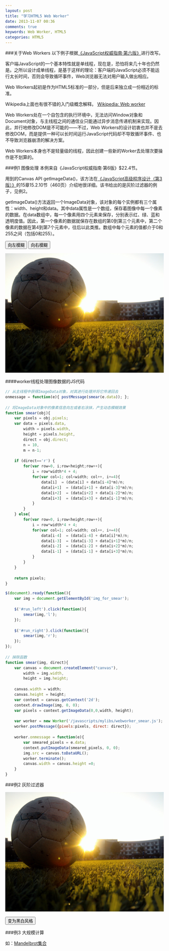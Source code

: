 ```yaml
---
layout: post
title: "学习HTML5 Web Worker"
date: 2013-11-07 00:36
comments: true
keywords: Web Worker, HTML5
categories: HTML5
---
```

###关于Web Workers
以下例子根据<a href="http://book.douban.com/subject/10549733/" class="douban_book" name="10549733" target="_blank">《JavaScript权威指南·第六版》</a>进行改写。

客户端JavaScript的一个基本特性就是单线程，现在是，恐怕将来几十年也仍然是。之所以设计成单线程，是基于这样的理论：客户端的JavaScript必须不能运行太长时间，否则会导致循环事件，Web浏览器无法对用户输入做出相应。

Web Workers起初是作为HTML5标准的一部分，但是后来独立成一份相近的标准。

Wikipedia上面也有很不错的入门级概念解释。 [Wikipedia: Web worker](http://en.wikipedia.org/wiki/Web_worker)

Web Workers处在一个自包含的执行环境中，无法访问Window对象和Document对象，与主线程之间的通信业只能通过异步消息传递机制来实现。因此，并行地修改DOM是不可能的——不过，Web Workers的设计初衷也并不是去修改DOM，而是提供一种可以长时间运行JavaScript代码却不导致循环事件、也不导致浏览器崩溃的解决方案。

Web Workers本身也不是轻量级的线程，因此创建一些新的Worker去处理次要操作是不划算的。
<!-- more -->
<script type="text/javascript">
(function(){
	var url = '{{root_url}}/stylesheets/widgets.css';
	var link =  document.createElement("link");
	link.rel = "stylesheet";
	link.type = "text/css";
	link.href = url;
	document.head.appendChild(link);
})();
</script>

###例1 图像处理
本例来自《JavaScript权威指南·第6版》$22.4节。

用到的Canvas API getImageData()，该方法在<a href="http://book.douban.com/subject/10546125/" class="douban_book" name="10546125" target="_blank">《JavaScript高级程序设计（第3版）》</a>的15章15.2.10节（460页）介绍地很详细。该书给出的是灰阶过滤器的例子，见例2。

getImageData()方法返回一个ImageData对象，该对象的每个实例都有三个属性：width、height和data。其中data属性是一个数组，保存着图像中每一个像素的数据。在data数组中，每一个像素用四个元素来保存，分别表示红、绿、蓝和透明度值。因此，第一个像素的数据就保存在数组的第0到第三个元素中，第二个像素的数据在第4到第7个元素中，往后以此类推。数组中每个元素的值都介于0和255之间（包括0和255）。

<button id="run_left" class="run-button">向左模糊</button> <button id="run_right" class="run-button">向右模糊</button>

<img id="img_for_smear" src="/images/blog/football.jpg"/>

####worker线程处理图像数据的JS代码
``` javascript worker线程中的代码， 
// 从主线程中获得ImageData对象，对其进行处理并将它传递回去
onmessage = function(e){ postMessage(smear(e.data)); };

// 将ImageData对象中的像素信息向左或者右涂抹，产生动态模糊效果
function smear(obj){
	var pixels = obj.pixels;
	var data = pixels.data,
		width = pixels.width,
		height = pixels.height,
		direct = obj.direct;
		n = 10, 
		m = n-1;
	
	if (direct=='r') {
		for(var row=0, i;row<height;row++){
			i = row*width*4 + 4;
			for(var col=1; col<width; col++, i+=4){
				data[i]  = (data[i] + data[i-4]*m)/n;
				data[i+1]  = (data[i+1] + data[i-3]*m)/n;
				data[i+2]  = (data[i+2] + data[i-2]*m)/n;
				data[i+3]  = (data[i+3] + data[i-1]*m)/n;
			}
		}
	} else{
		for(var row=0, i;row<height;row++){
			i = row*width*4 + 4;
			for(var col=1; col<width; col++, i+=4){
				data[i-4]  = (data[i-4] + data[i]*m)/n;
				data[i-3]  = (data[i-3] + data[i+1]*m)/n;
				data[i-2]  = (data[i-2] + data[i+2]*m)/n;
				data[i-1]  = (data[i-1] + data[i+3]*m)/n;
			}
		}
	}
	
	return pixels;
}
```
``` javascript 在本博文里的脚本, master线程
$(document).ready(function(){
	var img = document.getElementById('img_for_smear');

	$('#run_left').click(function(){
		smear(img,'l');
	});

	$('#run_right').click(function(){
		smear(img,'r');
	});
});

// 抹除函数
function smear(img, direct){
	var canvas = document.createElement("canvas"),
		width = img.width,
		height = img.height;

	canvas.width = width;
	canvas.height = height;
	var context = canvas.getContext('2d');			
	context.drawImage(img, 0, 0);
	var pixels = context.getImageData(0,0,width, height);

	var worker = new Worker('/javascripts/mylibs/webworker_smear.js');
	worker.postMessage({pixels:pixels, direct: direct});

	worker.onmessage = function(e){
		var smeared_pixels = e.data;
		context.putImageData(smeared_pixels, 0, 0);
		img.src = canvas.toDataURL();
		worker.terminate();
		canvas.width = canvas.height =0;
	}
}
```

###例2 灰阶过滤器

<img id="img_for_gray" src="/images/blog/football.jpg"/>

<button id="run_gray" class="run-button">变为黑白风格</button>

###例3 大规模计算

如：<a href="http://www.atopon.org/mandel/#" target="_blank">Mandelbrot集合</a>


<script type="text/javascript">
$(document).ready(function(){
	var img = document.getElementById('img_for_smear');

	var img2 = document.getElementById('img_for_gray');

	$('#run_left').click(function(){
		smear(img,'left');
	});

	$('#run_right').click(function(){
		smear(img,'right');
	});

	$('#run_gray').click(function(){
		smear(img2, 'gray');
	});
});

// 抹除函数
function smear(img, direct){
	var canvas = document.createElement("canvas"),
		width = img.width,
		height = img.height;

	canvas.width = width;
	canvas.height = height;
	var context = canvas.getContext('2d');			
	context.drawImage(img, 0, 0);
	var pixels = context.getImageData(0,0,width, height);

	var worker = new Worker('/javascripts/mylibs/webworker_smear.js');
	worker.postMessage({pixels:pixels, direct: direct});

	worker.onmessage = function(e){
		var smeared_pixels = e.data;
		context.putImageData(smeared_pixels, 0, 0);
		img.src = canvas.toDataURL();
		worker.terminate();
		canvas.width = canvas.height =0;
	}
}
</script>